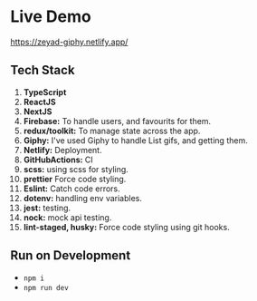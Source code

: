 # Live Demo
https://zeyad-giphy.netlify.app/

## Tech Stack

1. **TypeScript**
2. **ReactJS**
3. **NextJS**
4. **Firebase:** To handle users, and favourits for them.
5. **redux/toolkit:** To manage state across the app.
6. **Giphy:** I've used Giphy to handle List gifs, and getting them.
7. **Netlify:** Deployment.
8. **GitHubActions:** CI
9. **scss:** using scss for styling.
10. **prettier** Force code styling.
11. **Eslint:** Catch code errors.
12. **dotenv:** handling env variables.
13. **jest:** testing.
14. **nock:** mock api testing.
15. **lint-staged, husky:** Force code styling using git hooks.

## Run on Development
- `npm i`
- `npm run dev`
